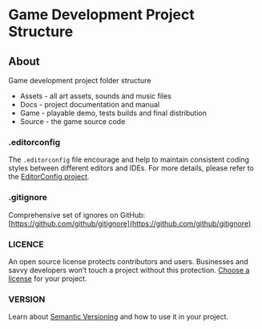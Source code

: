 # Game Development Project Structure

## About

Game development project folder structure

* Assets - all art assets, sounds and music files
* Docs - project documentation and manual
* Game - playable demo, tests builds and final distribution
* Source - the game source code

### .editorconfig

The `.editorconfig` file encourage and help to maintain consistent coding styles between different
editors and IDEs. For more details, please refer to the [EditorConfig
project](http://editorconfig.org/).

### .gitignore

Comprehensive set of ignores on GitHub: [https://github.com/github/gitignore](https://github.com/github/gitignore)

### LICENCE

An open source license protects contributors and users. Businesses and savvy developers won’t touch a project without this protection.
[Choose a license](https://choosealicense.com/) for your project.

### VERSION

Learn about [Semantic Versioning](https://semver.org/) and how to use it in your project.
